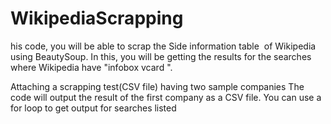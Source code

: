 # WikipediaScrapping
his code, you will be able to scrap the Side information table  of Wikipedia using BeautySoup.
In this, you will be getting the results for the searches where Wikipedia have "infobox vcard ".

Attaching a scrapping test(CSV file) having two sample companies 
The code will output the result of the first company as a CSV file. 
You can use a for loop to get output for searches listed
